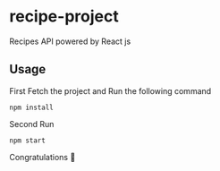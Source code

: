 # recipe-project
Recipes API powered by React js

## Usage

First Fetch the project and Run the following command

```
npm install
```

Second Run

```
npm start
```

Congratulations 🎉
